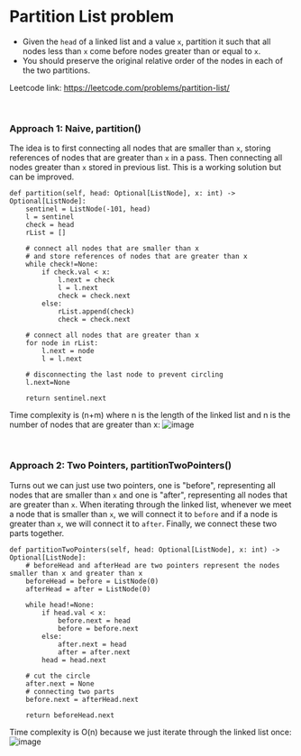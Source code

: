 # Partition List problem
* Given the `head` of a linked list and a value `x`, partition it such that all nodes less than `x` come before nodes greater than or equal to `x`.
* You should preserve the original relative order of the nodes in each of the two partitions.

Leetcode link: https://leetcode.com/problems/partition-list/

<br />

### Approach 1: Naive, partition()
The idea is to first connecting all nodes that are smaller than `x`, storing references of nodes that are greater than `x` in a pass. Then connecting all nodes greater than `x` stored in previous list. This is a working solution but can be improved.

```python3
def partition(self, head: Optional[ListNode], x: int) -> Optional[ListNode]:
    sentinel = ListNode(-101, head)
    l = sentinel
    check = head
    rList = []

    # connect all nodes that are smaller than x
    # and store references of nodes that are greater than x
    while check!=None:
        if check.val < x:
            l.next = check
            l = l.next
            check = check.next
        else:
            rList.append(check)
            check = check.next

    # connect all nodes that are greater than x
    for node in rList:
        l.next = node
        l = l.next

    # disconnecting the last node to prevent circling
    l.next=None

    return sentinel.next
```


Time complexity is (n+m) where n is the length of the linked list and n is the number of nodes that are greater than x:
![image](https://user-images.githubusercontent.com/25105806/133676929-5b906e26-a122-4c49-bba8-be680b6ae111.png)

<br />

### Approach 2: Two Pointers, partitionTwoPointers()
Turns out we can just use two pointers, one is "before", representing all nodes that are smaller than `x` and one is "after", representing all nodes that are greater than `x`. When iterating through the linked list, whenever we meet a node that is smaller than `x`, we will connect it to `before` and if a node is greater than `x`, we will connect it to `after`. Finally, we connect these two parts together.

```python3
def partitionTwoPointers(self, head: Optional[ListNode], x: int) -> Optional[ListNode]:
    # beforeHead and afterHead are two pointers represent the nodes smaller than x and greater than x
    beforeHead = before = ListNode(0)
    afterHead = after = ListNode(0)

    while head!=None:
        if head.val < x:
            before.next = head
            before = before.next
        else:
            after.next = head
            after = after.next
        head = head.next

    # cut the circle
    after.next = None
    # connecting two parts
    before.next = afterHead.next

    return beforeHead.next
```

Time complexity is O(n) because we just iterate through the linked list once:
![image](https://user-images.githubusercontent.com/25105806/133677569-2bb8330f-0a6c-481b-bb84-392f8982692c.png)

